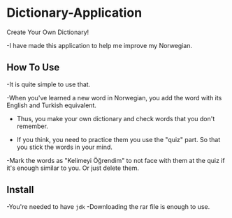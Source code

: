 # Dictionary-Application
Create Your Own Dictionary!

-I have made this application to 
help me improve my Norwegian. 
## How To Use
-It is quite simple to use that.

-When you've learned a new word in Norwegian, you 
add the word with its English and Turkish equivalent.

* Thus, you make your own dictionary and check words 
that you don't remember.

- If you think, you need to practice them you use the "quiz" part. 
So that you stick the words in your mind.

-Mark the words as "Kelimeyi Öğrendim" to not face with them 
at the quiz if it's enough similar to you. Or just delete them.
## Install
-You're needed to have `jdk` 
-Downloading the rar file is enough to use.
